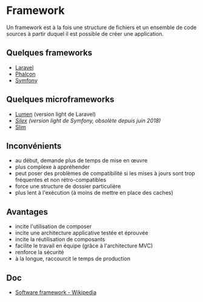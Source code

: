 # Framework

Un framework est à la fois une structure de fichiers et un ensemble de code sources à partir duquel il est possible de créer une application.

## Quelques frameworks

- [Laravel](https://laravel.com/)
- [Phalcon](https://phalconphp.com/)
- [Symfony](http://symfony.com/)

## Quelques microframeworks

- [Lumen](https://lumen.laravel.com/) (version light de Laravel)
- *[Silex](https://silex.symfony.com/) (version light de Symfony, obsolète depuis juin 2018)*
- [Slim](https://www.slimframework.com/)

## Inconvénients

- au début, demande plus de temps de mise en œuvre
- plus complexe à appréhender
- peut poser des problèmes de compatibilité si les mises à jours sont trop fréquentes et non rétro-compatibles
- force une structure de dossier particulière
- plus lent à l'exécution (à moins de mettre en place des caches)

## Avantages

- incite l'utilisation de composer
- incite une architecture applicative testée et éprouvée
- incite la réutilisation de composants
- facilite le travail en équipe (grâce à l'architecture MVC)
- renforce la sécurité
- à la longue, raccourcit le temps de production

## Doc

- [Software framework - Wikipedia](https://en.wikipedia.org/wiki/Software_framework)

